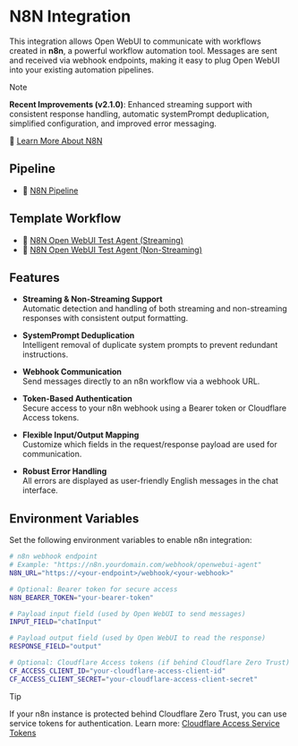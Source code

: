# N8N Integration

This integration allows Open WebUI to communicate with workflows created in **n8n**, a powerful workflow automation tool. Messages are sent and received via webhook endpoints, making it easy to plug Open WebUI into your existing automation pipelines.

> [!NOTE]  
> **Recent Improvements (v2.1.0)**: Enhanced streaming support with consistent response handling, automatic systemPrompt deduplication, simplified configuration, and improved error messaging.

🔗 [Learn More About N8N](https://n8n.io/)

## Pipeline

- 🧩 [N8N Pipeline](../pipelines/n8n/n8n.py)

## Template Workflow

- 🧩 [N8N Open WebUI Test Agent (Streaming)](../pipelines/n8n/Open_WebUI_Test_Agent_Streaming.json)
- 🧩 [N8N Open WebUI Test Agent (Non-Streaming)](../pipelines/n8n/Open_WebUI_Test_Agent.json)

## Features

- **Streaming & Non-Streaming Support**  
  Automatic detection and handling of both streaming and non-streaming responses with consistent output formatting.

- **SystemPrompt Deduplication**  
  Intelligent removal of duplicate system prompts to prevent redundant instructions.

- **Webhook Communication**  
  Send messages directly to an n8n workflow via a webhook URL.

- **Token-Based Authentication**  
  Secure access to your n8n webhook using a Bearer token or Cloudflare Access tokens.

- **Flexible Input/Output Mapping**  
  Customize which fields in the request/response payload are used for communication.

- **Robust Error Handling**  
  All errors are displayed as user-friendly English messages in the chat interface.

## Environment Variables

Set the following environment variables to enable n8n integration:

```bash
# n8n webhook endpoint
# Example: "https://n8n.yourdomain.com/webhook/openwebui-agent"
N8N_URL="https://<your-endpoint>/webhook/<your-webhook>"

# Optional: Bearer token for secure access
N8N_BEARER_TOKEN="your-bearer-token"

# Payload input field (used by Open WebUI to send messages)
INPUT_FIELD="chatInput"

# Payload output field (used by Open WebUI to read the response)
RESPONSE_FIELD="output"

# Optional: Cloudflare Access tokens (if behind Cloudflare Zero Trust)
CF_ACCESS_CLIENT_ID="your-cloudflare-access-client-id"
CF_ACCESS_CLIENT_SECRET="your-cloudflare-access-client-secret"
```

> [!TIP]  
> If your n8n instance is protected behind Cloudflare Zero Trust, you can use service tokens for authentication.
> Learn more: [Cloudflare Access Service Tokens](https://developers.cloudflare.com/cloudflare-one/identity/service-tokens/)
